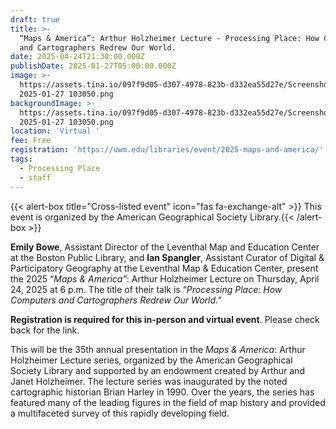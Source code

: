 ```yaml
---
draft: true
title: >-
  “Maps & America”: Arthur Holzheimer Lecture - Processing Place: How Computers
  and Cartographers Redrew Our World.
date: 2025-04-24T21:30:00.000Z
publishDate: 2025-01-27T05:00:00.000Z
image: >-
  https://assets.tina.io/097f9d05-d307-4978-823b-d332ea55d27e/Screenshot
  2025-01-27 103050.png
backgroundImage: >-
  https://assets.tina.io/097f9d05-d307-4978-823b-d332ea55d27e/Screenshot
  2025-01-27 103050.png
location: 'Virtual '
fee: Free
registration: 'https://uwm.edu/libraries/event/2025-maps-and-america/'
tags:
  - Processing Place
  - staff
---
```


{{< alert-box title="Cross-listed event" icon="fas fa-exchange-alt" >}} This event is organized by the American Geographical Society Library.{{< /alert-box >}}

**Emily Bowe**, Assistant Director of the Leventhal Map and Education Center at the Boston Public Library, and **Ian Spangler**, Assistant Curator of Digital & Participatory Geography at the Leventhal Map & Education Center, present the 2025 “*Maps & America”*: Arthur Holzheimer Lecture on Thursday, April 24, 2025 at 6 p.m. The title of their talk is “*Processing Place: How Computers and Cartographers Redrew Our World."*

**Registration is required for this in-person and virtual event**. Please check back for the link.

This will be the 35th annual presentation in the *Maps & America*: Arthur Holzheimer Lecture series, organized by the American Geographical Society Library and supported by an endowment created by Arthur and Janet Holzheimer. The lecture series was inaugurated by the noted cartographic historian Brian Harley in 1990. Over the years, the series has featured many of the leading figures in the field of map history and provided a multifaceted survey of this rapidly developing field.

